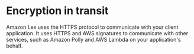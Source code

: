 # Encryption in transit<a name="encryption-in-transit"></a>

Amazon Lex uses the HTTPS protocol to communicate with your client application\. It uses HTTPS and AWS signatures to communicate with other services, such as Amazon Polly and AWS Lambda on your application's behalf\.